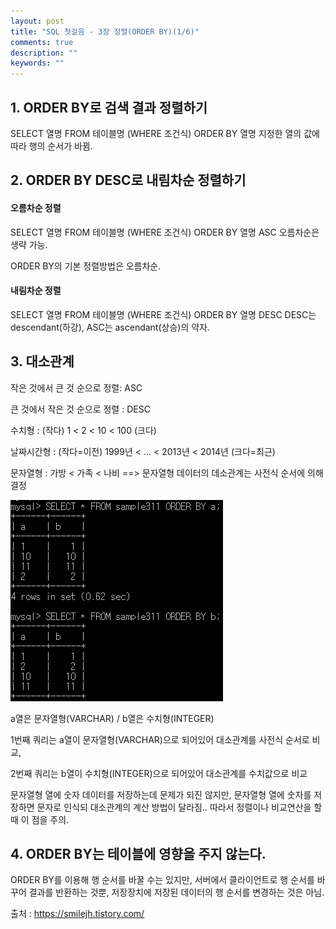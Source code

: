 ```yaml
---
layout: post
title: "SQL 첫걸음 - 3장 정렬(ORDER BY)(1/6)" 
comments: true
description: ""
keywords: ""
---
```


## 1. ORDER BY로 검색 결과 정렬하기
SELECT 열명 FROM 테이블명 (WHERE 조건식) ORDER BY 열명
지정한 열의 값에 따라 행의 순서가 바뀜.

## 2. ORDER BY DESC로 내림차순 정렬하기

#### 오름차순 정렬 
SELECT 열명 FROM 테이블명 (WHERE 조건식) ORDER BY 열명 ASC 오름차순은 생략 가능. 

ORDER BY의 기본 정렬방법은 오름차순. 

#### 내림차순 정렬 
SELECT 열명 FROM 테이블명 (WHERE 조건식) ORDER BY 열명 DESC DESC는 descendant(하강), ASC는 ascendant(상승)의 약자. 


## 3. 대소관계

작은 것에서 큰 것 순으로 정렬: ASC

큰 것에서 작은 것 순으로 정렬 : DESC 

수치형 : (작다) 1 < 2 < 10 < 100  (크다) 

날짜시간형 : (작다=이전) 1999년 < ... < 2013년 < 2014년 (크다=최근)

문자열형 : 가방 < 가족 < 나비  ==> 문자열형 데이터의 데소관계는 사전식 순서에 의해 결정 

![99504E455B85112D30](/images/sql_first_step/99504E455B85112D30.png)

a열은 문자열형(VARCHAR) / b열은 수치형(INTEGER)

1번째 쿼리는 a열이 문자열형(VARCHAR)으로 되어있어 대소관계를 사전식 순서로 비교,

2번째 쿼리는 b열이 수치형(INTEGER)으로 되어있어 대소관계를 수치값으로 비교

문자열형 열에 숫자 데이터를 저장하는데 문제가 되진 않지만, 문자열형 열에 숫자를 저장하면 문자로 인식되 대소관계의 계산 
방법이 달라짐.. 따라서 정렬이나 비교연산을 할 때 이 점을 주의. 


## 4. ORDER BY는 테이블에 영향을 주지 않는다.
ORDER BY를 이용해 행 순서를 바꿀 수는 있지만, 서버에서 클라이언트로 행 순서를 바꾸어 결과를 반환하는 것뿐, 저장장치에 저장된 데이터의 행 순서를 변경하는 것은 아님. 


출처 : https://smilejh.tistory.com/